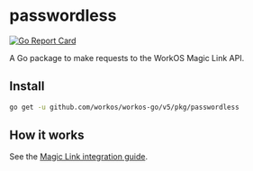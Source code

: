 # passwordless

[![Go Report Card](https://img.shields.io/badge/dev-reference-007d9c?logo=go&logoColor=white&style=flat)](https://pkg.go.dev/github.com/workos/workos-go/v5/pkg/passwordless)

A Go package to make requests to the WorkOS Magic Link API.

## Install

```sh
go get -u github.com/workos/workos-go/v5/pkg/passwordless
```

## How it works

See the [Magic Link integration guide](https://workos.com/docs/magic-link/guide).
